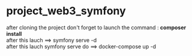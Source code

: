 # project_web3_symfony

after cloning the project don't forget to launch the command : **composer install**
<br>
after this lauch ==> symfony serve -d
<br>
after this lauch symfony serve do ==> docker-compose up -d
